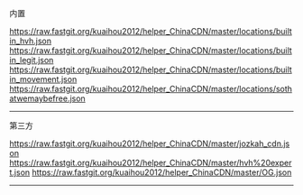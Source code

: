 
内置

https://raw.fastgit.org/kuaihou2012/helper_ChinaCDN/master/locations/builtin_hvh.json
https://raw.fastgit.org/kuaihou2012/helper_ChinaCDN/master/locations/builtin_legit.json
https://raw.fastgit.org/kuaihou2012/helper_ChinaCDN/master/locations/builtin_movement.json
https://raw.fastgit.org/kuaihou2012/helper_ChinaCDN/master/locations/sothatwemaybefree.json

----------------------------------


第三方

https://raw.fastgit.org/kuaihou2012/helper_ChinaCDN/master/jozkah_cdn.json
https://raw.fastgit.org/kuaihou2012/helper_ChinaCDN/master/hvh%20expert.json
https://raw.fastgit.org/kuaihou2012/helper_ChinaCDN/master/OG.json

----------------------------------
